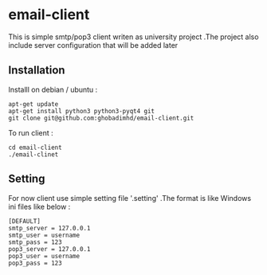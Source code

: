 email-client
=======

This is simple smtp/pop3 client writen as university project .The project also include server configuration that will be added later

Installation 
-----------

Installl on debian / ubuntu : 

	apt-get update 
	apt-get install python3 python3-pyqt4 git
	git clone git@github.com:ghobadimhd/email-client.git
	
To run client : 
	
	cd email-client 
	./email-clinet 

Setting 
-------

For now client use simple setting file '.setting' .The format is like Windows ini files like below : 

	[DEFAULT]
	smtp_server = 127.0.0.1 
	smtp_user = username
	smtp_pass = 123 
	pop3_server = 127.0.0.1 
	pop3_user = username 
	pop3_pass = 123
